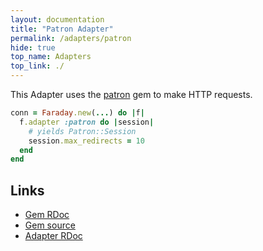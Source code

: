 ```yaml
---
layout: documentation
title: "Patron Adapter"
permalink: /adapters/patron
hide: true
top_name: Adapters
top_link: ./
---
```


This Adapter uses the [patron][rdoc] gem to make HTTP requests.

```ruby
conn = Faraday.new(...) do |f|
  f.adapter :patron do |session|
    # yields Patron::Session
    session.max_redirects = 10
  end
end
```

## Links

* [Gem RDoc][rdoc]
* [Gem source][src]
* [Adapter RDoc][adapter_rdoc]

[rdoc]: https://www.rubydoc.info/gems/patron
[src]: https://github.com/toland/patron
[adapter_rdoc]: https://www.rubydoc.info/gems/faraday/Faraday/Adapter/Patron
